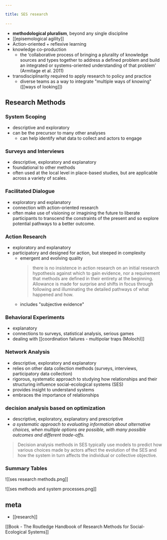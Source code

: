 ```yaml
---
title: SES research 
---
```

- **methodological pluralism**, beyond any single discipline
- [[episemological agility]]
- Action-oriented + reflexive learning
- knowledge co-production
	- the ‘collaborative process of bringing a plurality of knowledge sources and types together to address a defined problem and build an integrated or systems-oriented understanding of that problem’ (Armitage et al. 2011)
- transdisciplinarity required to apply research to policy and practice
	- diverse teams as a way to integrate "multiple ways of knowing" ([[ways of looking]])

## Research Methods
### System Scoping
- descriptive and exploratory
- can be the precursor to many other analyses
	- can help identify what data to collect and actors to engage

### Surveys and Interviews
- descriptive, exploratory and explanatory
- foundational to other methods
- often used at the local level in place-based studies, but are applicable across a variety of scales.

### Facilitated Dialogue
- exploratory and explanatory
- connection with action-oriented research
- often make use of visioning or imagining the future to liberate participants to transcend the constraints of the present and so explore potential pathways to a better outcome.

### Action Research
- exploratory and explanatory
- participatory and designed for action, but steeped in complexity
	- emergent and evolving quality
		> there is no insistence in action research on an initial research hypothesis against which to gain evidence, nor a requirement that methods are defined in their entirety at the beginning. Allowance is made for surprise and shifts in focus through following and illuminating the detailed pathways of what happened and how.
	- includes "subjective evidence"

### Behavioral Experiments
- explanatory
- connections to surveys, statistical analysis, serious games
- dealing with [[coordination failures - multipolar traps (Moloch)]]

### Network Analysis
-  descriptive, exploratory and explanatory
- relies on other data collection methods (surveys, interviews, participatory data collection)
- rigorous, systematic approach to studying how relationships and their structuring influence social-ecological systems (SES)
- provides insight to understand systems
- embraces the importance of relationships

### decision analysis based on optimization
- descriptive, exploratory, explanatory and prescriptive
- *a systematic approach to evaluating information about alternative choices, when multiple options are possible, with many possible outcomes and different trade-offs.*
 > Decision analysis methods in SES typically use models to predict how various choices made by actors affect the evolution of the SES and how the system in turn affects the individual or collective objective.

### Summary Tables
![[ses research methods.png]]

![[ses methods and system processes.png]]


## meta
- [[research]]

[[Book - The Routledge Handbook of Research Methods for Social-Ecological Systems]]
